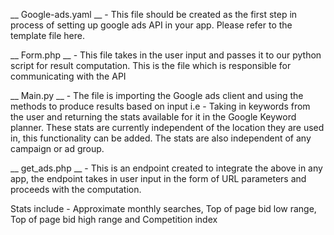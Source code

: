 
__ Google-ads.yaml __ - This file should be created as the first step in process of setting up google ads API in your app. Please refer to the template file here.

__ Form.php __ - This file takes in the user input and passes it to our python script for result computation. This is the file which is responsible for communicating with the API

__ Main.py __ - The file is importing the Google ads client and using the methods to produce results based on input i.e - Taking in keywords from the user and returning the stats available for it in the Google Keyword planner. These stats are currently independent of the location they are used in, this functionality can be added. The stats are also independent of any campaign or ad group. 

__ get_ads.php __ - This is an endpoint created to integrate the above in any app, the endpoint takes in user input in the form of URL parameters and proceeds with the computation.

Stats include - Approximate monthly searches, Top of page bid low range, Top of page bid high range and Competition index

